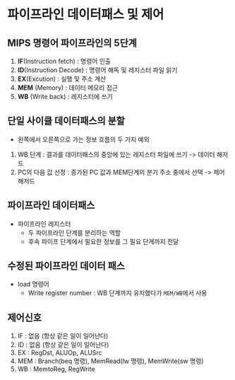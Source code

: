 # 파이프라인 데이터패스 및 제어
## MIPS 명령어 파이프라인의 5단계
1. **IF**(Instruction fetch) : 명령어 인출
2. **ID**(Instruction Decode) : 명령어 해독 및 레지스터 파일 읽기
3. **EX**(Excution) : 실행 및 주소 계산
4. **MEM** (Memory) : 데이터 메모리 접근
5. **WB** (Write back) : 레지스터에 쓰기

## 단일 사이클 데이터패스의 분할
* 왼쪽에서 오른쪽으로 가는 정보 흐름의 두 가지 예외
1. WB 단계 : 결과를 데이터패스의 중앙에 있는 레지스터 파일에 쓰기
   -> 데이터 해저드
2. PC의 다음 값 선정 : 증가된 PC 값과 MEM단계의 분기 주소 중에서 선택
    -> 제어 해저드

## 파이프라인 데이터패스
* 파이프라인 레지스터
  * 두 파이프라인 단계를 분리하는 역할
  * 후속 파이프 단계에서 필요한 정보를 그 필요 단계까지 전달
  
## 수정된 파이프라인 데이터 패스
* load 명령어
  * Write register number : WB 단계까지 유지했다가 `MEM/WB`에서 사용


## 제어신호
1. IF : 없음 (항상 같은 일이 일어난다)
2. ID : 없음 (항상 같은 일이 일어난다)
3. EX : RegDst, ALUOp, ALUSrc
4. MEM : Branch(beq 명령), MemRead(lw 명령), MemWrite(sw 명령)
5. WB : MemtoReg, RegWrite

